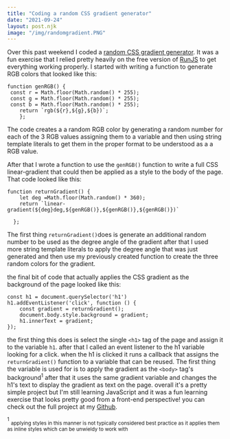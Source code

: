 ```yaml
---
title: "Coding a random CSS gradient generator"
date: "2021-09-24"
layout: post.njk
image: "/img/randomgradient.PNG"
---
```


Over this past weekend I coded a [random CSS gradient generator](https://joshea.dev/randomgradient/). It was a fun exercise that I relied pretty heavily on the free version of [RunJS](https://runjs.app/) to get everything working properly. I started with writing a function to <!--more--> generate RGB colors that looked like this: 
```
function genRGB() {
 const r = Math.floor(Math.random() * 255);
 const g = Math.floor(Math.random() * 255);
 const b = Math.floor(Math.random() * 255);   
    return `rgb(${r},${g},${b})`;
    };
```
The code creates a a random RGB color by generating a random number for each of the 3 RGB values assigning them to a variable and then using string template literals to get them in the proper format to be understood as a  a RGB value.

After that I wrote a function to  use the `genRGB()` function to write a full CSS linear-gradient that could then be applied as a style to the body of the page. That code looked like this:
```
function returnGradient() {
    let deg =Math.floor(Math.random() * 360);
    return `linear-gradient(${deg}deg,${genRGB()},${genRGB()},${genRGB()})`

  };
```
The first thing `returnGradient()`does is generate an additional random number to be used as the degree angle of the gradient after that I used more string template literals to apply the degree angle that was just generated and then use my previously created function to create the three random colors for the gradient. 

the final bit of code that actually applies the CSS gradient as the background of the page looked like this:
```
const h1 = document.querySelector('h1')
h1.addEventListener('click', function () {
    const gradient = returnGradient();
    document.body.style.background = gradient;
    h1.innerText = gradient;
});
```
the first thing this does is select the single `<h1>` tag of the page and assign it to the variable `h1`.
after that I called an event listener to the h1 variable looking for a click. when the h1 is clicked it runs a callback that assigns the `returnGradient()` function to a variable that can be reused. The first thing the variable is used for is to apply the gradient as the `<body>` tag's background<sup>1</sup> after that it uses the same gradient variable and changes the h1's text to display the gradient as text on the page. overall it's a pretty simple project but I'm still learning JavaScript and it was a fun learning exercise that looks pretty good from a front-end perspective! you can check out the full project at my [Github](https://github.com/whatnotery/randomgradient).




<sup>1</sup> <sub>applying styles in this manner is not typically considered best practice as it applies them as inline styles which can be unwieldy to work with </sub>
